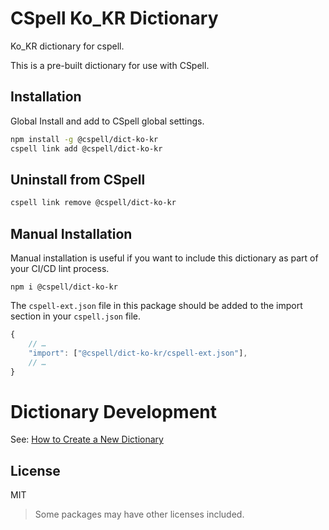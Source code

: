 # CSpell Ko_KR Dictionary

Ko_KR dictionary for cspell.

This is a pre-built dictionary for use with CSpell.

## Installation

Global Install and add to CSpell global settings.

```sh
npm install -g @cspell/dict-ko-kr
cspell link add @cspell/dict-ko-kr
```

## Uninstall from CSpell

```sh
cspell link remove @cspell/dict-ko-kr
```

## Manual Installation

Manual installation is useful if you want to include this dictionary as part of your CI/CD lint process.

```
npm i @cspell/dict-ko-kr
```

The `cspell-ext.json` file in this package should be added to the import section in your `cspell.json` file.

```javascript
{
    // …
    "import": ["@cspell/dict-ko-kr/cspell-ext.json"],
    // …
}
```

# Dictionary Development

See: [How to Create a New Dictionary](https://github.com/streetsidesoftware/cspell-dicts#how-to-create-a-new-dictionary)

## License

MIT

> Some packages may have other licenses included.

<!--- @@inject: ../../static/footer.md --->
